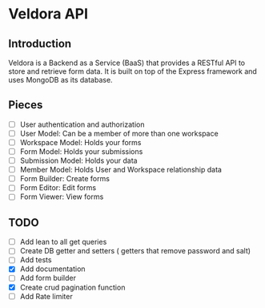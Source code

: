 # Veldora API

## Introduction

Veldora is a Backend as a Service (BaaS) that provides a RESTful API to store and retrieve form data. It is built on top of the Express framework and uses MongoDB as its database.

## Pieces

- [ ] User authentication and authorization
- [ ] User Model: Can be a member of more than one workspace
- [ ] Workspace Model: Holds your forms
- [ ] Form Model: Holds your submissions
- [ ] Submission Model: Holds your data
- [ ] Member Model: Holds User and Workspace relationship data
- [ ] Form Builder: Create forms
- [ ] Form Editor: Edit forms
- [ ] Form Viewer: View forms

## TODO

- [ ] Add lean to all get queries
- [ ] Create DB getter and setters ( getters that remove password and salt)
- [ ] Add tests
- [x] Add documentation
- [ ] Add form builder
- [x] Create crud pagination function
- [ ] Add Rate limiter
